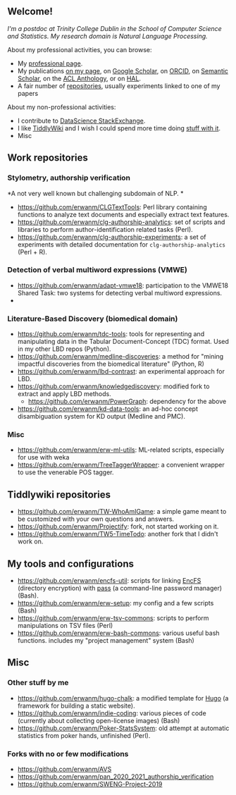 
## Welcome!

*I'm a postdoc at Trinity College Dublin in the School of Computer Science and Statistics. My research domain is Natural Language Processing.*

About my professional activities, you can browse:

- My [professional page](https://www.scss.tcd.ie/~moreaue/#Overview).
- My publications [on my page](https://www.scss.tcd.ie/~moreaue/#Publications), on [Google Scholar](https://scholar.google.com/citations?user=ciatfzAAAAAJ), on [ORCID](https://orcid.org/0000-0001-7692-526X), on [Semantic Scholar](https://www.semanticscholar.org/author/Erwan-Moreau/2156958), on the [ACL Anthology](https://aclanthology.org/people/e/erwan-moreau/), or on [HAL](https://cv.archives-ouvertes.fr/erwan-moreau).
- A fair number of [repositories](#work-repositories), usually experiments linked to one of my papers


About my non-professional activities:

- I contribute to [DataScience StackExchange](https://datascience.stackexchange.com/users/64377/erwan).
- I like [TiddlyWiki](https://tiddlywiki.com/) and I wish I could spend more time doing [stuff with it](#tiddlywiki-repositories).
- Misc


## Work repositories

### Stylometry, authorship verification


*A not very well known but challenging subdomain of NLP. *

- https://github.com/erwanm/CLGTextTools:  Perl library containing functions to analyze text documents and especially extract text features.
- https://github.com/erwanm/clg-authorship-analytics: set of scripts and libraries to perform author-identification related tasks (Perl).
- https://github.com/erwanm/clg-authorship-experiments: a set of experiments with detailed documentation for `clg-authorship-analytics` (Perl + R).
 

### Detection of verbal multiword expressions (VMWE)

- https://github.com/erwanm/adapt-vmwe18: participation to the VMWE18 Shared Task: two systems for detecting verbal multiword expressions.
-  

### Literature-Based Discovery (biomedical domain)

- https://github.com/erwanm/tdc-tools: tools for representing and manipulating data in the Tabular Document-Concept (TDC) format. Used in my other LBD repos (Python).
- https://github.com/erwanm/medline-discoveries: a method for "mining impactful discoveries from the biomedical literature" (Python, R)
- https://github.com/erwanm/lbd-contrast: an experimental approach for LBD.
- https://github.com/erwanm/knowledgediscovery: modified fork to extract and apply LBD methods.
   - https://github.com/erwanm/PowerGraph: dependency for the above 
- https://github.com/erwanm/kd-data-tools: an ad-hoc concept disambiguation system for KD output (Medline and PMC).

### Misc

- https://github.com/erwanm/erw-ml-utils: ML-related scripts, especially for use with weka
- https://github.com/erwanm/TreeTaggerWrapper: a convenient wrapper to use the venerable POS tagger.


## Tiddlywiki repositories

- https://github.com/erwanm/TW-WhoAmIGame: a simple game meant to be customized with your own questions and answers.
- https://github.com/erwanm/Projectify: fork, not started working on it.
- https://github.com/erwanm/TW5-TimeTodo: another fork that I didn't work on.

## My tools and configurations

- https://github.com/erwanm/encfs-util: scripts for linking [EncFS](https://github.com/vgough/encfs) (directory encryption) with [pass](https://www.passwordstore.org/) (a command-line password manager) (Bash).
- https://github.com/erwanm/erw-setup: my config and a few scripts (Bash)
- https://github.com/erwanm/erw-tsv-commons: scripts to perform manipulations on TSV files (Perl)
- https://github.com/erwanm/erw-bash-commons: various useful bash functions. includes my "project management" system (Bash)

## Misc

### Other stuff by me

- https://github.com/erwanm/hugo-chalk: a modified template for [Hugo](https://gohugo.io/) (a framework for building a static website). 
- https://github.com/erwanm/indie-coding: various pieces of code (currently about collecting open-license images) (Bash)
- https://github.com/erwanm/Poker-StatsSystem: old attempt at automatic statistics from poker hands, unfinished (Perl).

### Forks with no or few modifications

- https://github.com/erwanm/AVS
- https://github.com/erwanm/pan_2020_2021_authorship_verification
- https://github.com/erwanm/SWENG-Project-2019
